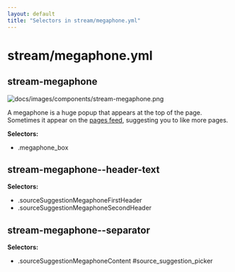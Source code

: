 ```yaml
---
layout: default
title: "Selectors in stream/megaphone.yml"
---
```


# stream/megaphone.yml



## stream-megaphone

![docs/images/components/stream-megaphone.png](https://github.com/dtinth/dark-facebook/blob/dfb2/docs/images/components/stream-megaphone.png?raw=true)


A megaphone is a huge popup that appears at the top of the page.
Sometimes it appear on the [pages feed](https://www.facebook.com/pages/feed),
suggesting you to like more pages.


__Selectors:__

 * .megaphone\_box



## stream-megaphone--header-text

__Selectors:__

 * .sourceSuggestionMegaphoneFirstHeader
 * .sourceSuggestionMegaphoneSecondHeader



## stream-megaphone--separator

__Selectors:__

 * .sourceSuggestionMegaphoneContent \#source\_suggestion\_picker

